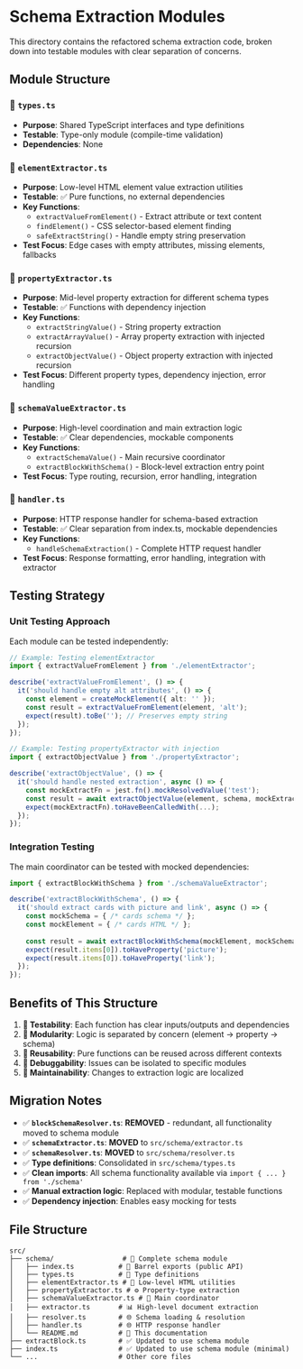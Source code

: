 # Schema Extraction Modules

This directory contains the refactored schema extraction code, broken down into testable modules with clear separation of concerns.

## Module Structure

### 📁 `types.ts`
- **Purpose**: Shared TypeScript interfaces and type definitions
- **Testable**: Type-only module (compile-time validation)
- **Dependencies**: None

### 📁 `elementExtractor.ts`
- **Purpose**: Low-level HTML element value extraction utilities
- **Testable**: ✅ Pure functions, no external dependencies
- **Key Functions**:
  - `extractValueFromElement()` - Extract attribute or text content
  - `findElement()` - CSS selector-based element finding  
  - `safeExtractString()` - Handle empty string preservation
- **Test Focus**: Edge cases with empty attributes, missing elements, fallbacks

### 📁 `propertyExtractor.ts`
- **Purpose**: Mid-level property extraction for different schema types
- **Testable**: ✅ Functions with dependency injection
- **Key Functions**:
  - `extractStringValue()` - String property extraction
  - `extractArrayValue()` - Array property extraction with injected recursion
  - `extractObjectValue()` - Object property extraction with injected recursion
- **Test Focus**: Different property types, dependency injection, error handling

### 📁 `schemaValueExtractor.ts`
- **Purpose**: High-level coordination and main extraction logic
- **Testable**: ✅ Clear dependencies, mockable components
- **Key Functions**:
  - `extractSchemaValue()` - Main recursive coordinator
  - `extractBlockWithSchema()` - Block-level extraction entry point
- **Test Focus**: Type routing, recursion, error handling, integration

### 📁 `handler.ts`
- **Purpose**: HTTP response handler for schema-based extraction
- **Testable**: ✅ Clear separation from index.ts, mockable dependencies
- **Key Functions**:
  - `handleSchemaExtraction()` - Complete HTTP request handler
- **Test Focus**: Response formatting, error handling, integration with extractor

## Testing Strategy

### Unit Testing Approach

Each module can be tested independently:

```typescript
// Example: Testing elementExtractor
import { extractValueFromElement } from './elementExtractor';

describe('extractValueFromElement', () => {
  it('should handle empty alt attributes', () => {
    const element = createMockElement({ alt: '' });
    const result = extractValueFromElement(element, 'alt');
    expect(result).toBe(''); // Preserves empty string
  });
});

// Example: Testing propertyExtractor with injection
import { extractObjectValue } from './propertyExtractor';

describe('extractObjectValue', () => {
  it('should handle nested extraction', async () => {
    const mockExtractFn = jest.fn().mockResolvedValue('test');
    const result = await extractObjectValue(element, schema, mockExtractFn);
    expect(mockExtractFn).toHaveBeenCalledWith(...);
  });
});
```

### Integration Testing

The main coordinator can be tested with mocked dependencies:

```typescript
import { extractBlockWithSchema } from './schemaValueExtractor';

describe('extractBlockWithSchema', () => {
  it('should extract cards with picture and link', async () => {
    const mockSchema = { /* cards schema */ };
    const mockElement = { /* cards HTML */ };
    
    const result = await extractBlockWithSchema(mockElement, mockSchema, 'cards');
    expect(result.items[0]).toHaveProperty('picture');
    expect(result.items[0]).toHaveProperty('link');
  });
});
```

## Benefits of This Structure

1. **🔬 Testability**: Each function has clear inputs/outputs and dependencies
2. **🧩 Modularity**: Logic is separated by concern (element → property → schema)
3. **🔄 Reusability**: Pure functions can be reused across different contexts
4. **🐛 Debuggability**: Issues can be isolated to specific modules
5. **📝 Maintainability**: Changes to extraction logic are localized

## Migration Notes

- ✅ **`blockSchemaResolver.ts`**: **REMOVED** - redundant, all functionality moved to schema module
- ✅ **`schemaExtractor.ts`**: **MOVED** to `src/schema/extractor.ts`
- ✅ **`schemaResolver.ts`**: **MOVED** to `src/schema/resolver.ts`
- ✅ **Type definitions**: Consolidated in `src/schema/types.ts`
- ✅ **Clean imports**: All schema functionality available via `import { ... } from './schema'`
- ✅ **Manual extraction logic**: Replaced with modular, testable functions
- ✅ **Dependency injection**: Enables easy mocking for tests

## File Structure

```
src/
├── schema/                 # 📁 Complete schema module
│   ├── index.ts           # 🚪 Barrel exports (public API)
│   ├── types.ts           # 📝 Type definitions
│   ├── elementExtractor.ts # 🔧 Low-level HTML utilities  
│   ├── propertyExtractor.ts # ⚙️ Property-type extraction
│   ├── schemaValueExtractor.ts # 🎯 Main coordinator
│   ├── extractor.ts       # 📊 High-level document extraction
│   ├── resolver.ts        # 🌐 Schema loading & resolution
│   ├── handler.ts         # 🌐 HTTP response handler
│   └── README.md          # 📖 This documentation
├── extractBlock.ts        # ✅ Updated to use schema module
├── index.ts               # ✅ Updated to use schema module (minimal)
└── ...                    # Other core files
``` 